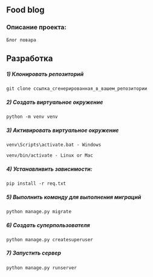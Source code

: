 <h2 alingn='center'>Food blog</h2>

### Описание проекта:
    Блог повара

## Разработка



##### 1) Клонировать репозиторий

    git clone ссылка_сгенерированная_в_вашем_репозитории

##### 2) Создать виртуальное окружение

    python -m venv venv
    
##### 3) Активировать виртуальное окружение

    venv\Scripts\activate.bat - Windows

    venv/bin/activate - Linux or Mac

##### 4) Устанавливить зависимости:

    pip install -r req.txt

##### 5) Выполнить команду для выполнения миграций

    python manage.py migrate
    
##### 6) Создать суперпользователя

    python manage.py createsuperuser
    
##### 7) Запустить сервер

    python manage.py runserver
